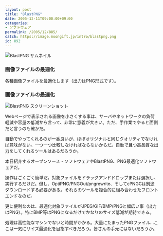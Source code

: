```yaml
---
layout: post
title: "BlastPNG"
date: 2005-12-11T09:00:00+09:00
categories:
- ソフトウェア
permalink: /2005/12/885/
catch: https://image.moongift.jp/intro/blastpng.png
id: 892
---
```

 ![BlastPNG サムネイル](https://image.moongift.jp/intro/blastpng.s.png "BlastPNG サムネイル")
  

### 画像ファイルの最適化
  
各種画像ファイルを最適化します（出力はPNG形式です）。  
<!--more-->  

### 画像ファイルの最適化
  

![BlastPNG スクリーンショット](https://image.moongift.jp/intro/blastpng.png "BlastPNG スクリーンショット")

  

Webページで表示される画像を小さくする事は、サーバやネットワークの負荷軽減や容量の低減から言って、非常に意義が大きい。ただ、手作業でやると面倒だと言うのも確かだ。

  

自動でやってくれるのが一番良いが、ほぼオリジナルと同じクオリティでなければ意味がない。一つ一つ比較しなければならないからだ。自動で且つ高品質な出力をしてくれるツールはあるだろうか。

  

本日紹介するオープンソース・ソフトウェアやBlastPNG、PNG最適化ソフトウェアだ。

  

操作はごくごく簡単だ。対象ファイルをドラッグアンドドロップまたは選択し、実行するだけだ。但し、OptiPNG/PNGOut/pngrewrite、そしてcPNGCは別途ダウンロードする必要がある。それらのツールを複合的に組み合わせたフロントエンドなのだ。

  

更に便利なのは、最適化対象ファイルがJPEG/GIF/BMP/PNGと幅広い事（出力はPNG）。特にBMP等はPNGになるだけでかなりのサイズ低減が期待できる。

  

処理は高性能なマシンでないと時間がかかる。大量にたまったPNGファイル…ここは一気にサイズ最適化を目指すべきだろう。皆さんの手元にはないだろうか。

